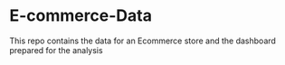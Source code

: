 # E-commerce-Data
This repo contains the data for an Ecommerce store and the dashboard prepared for the analysis
